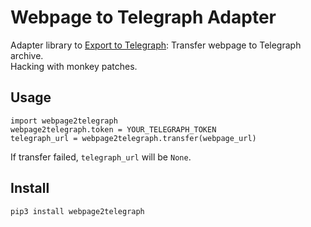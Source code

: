 # Webpage to Telegraph Adapter

Adapter library to [Export to Telegraph](https://github.com/gaoyunzhi/export_to_telegraph): Transfer webpage to
Telegraph archive.  
Hacking with monkey patches.

## Usage

```
import webpage2telegraph
webpage2telegraph.token = YOUR_TELEGRAPH_TOKEN
telegraph_url = webpage2telegraph.transfer(webpage_url)
```

If transfer failed, `telegraph_url` will be `None`.

## Install

```
pip3 install webpage2telegraph
```
